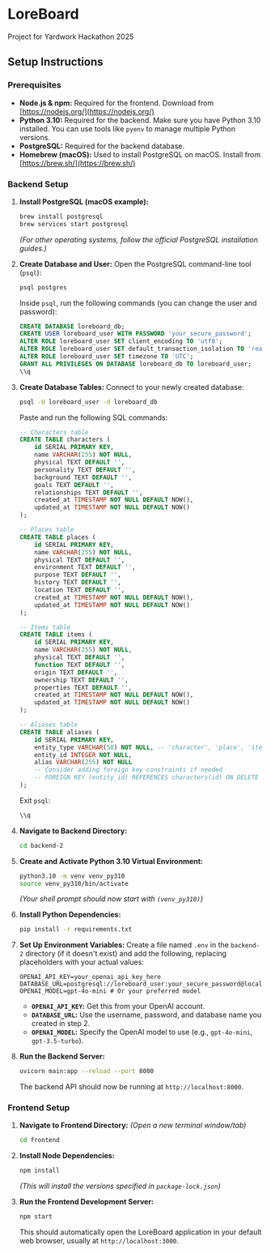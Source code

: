 # LoreBoard
Project for Yardwork Hackathon 2025

## Setup Instructions

### Prerequisites

*   **Node.js & npm:** Required for the frontend. Download from [https://nodejs.org/](https://nodejs.org/)
*   **Python 3.10:** Required for the backend. Make sure you have Python 3.10 installed. You can use tools like `pyenv` to manage multiple Python versions.
*   **PostgreSQL:** Required for the backend database.
*   **Homebrew (macOS):** Used to install PostgreSQL on macOS. Install from [https://brew.sh/](https://brew.sh/)

### Backend Setup

1.  **Install PostgreSQL (macOS example):**
    ```bash
    brew install postgresql
    brew services start postgresql
    ```
    *(For other operating systems, follow the official PostgreSQL installation guides.)*

2.  **Create Database and User:**
    Open the PostgreSQL command-line tool (`psql`):
    ```bash
    psql postgres
    ```
    Inside `psql`, run the following commands (you can change the user and password):
    ```sql
    CREATE DATABASE loreboard_db;
    CREATE USER loreboard_user WITH PASSWORD 'your_secure_password';
    ALTER ROLE loreboard_user SET client_encoding TO 'utf8';
    ALTER ROLE loreboard_user SET default_transaction_isolation TO 'read committed';
    ALTER ROLE loreboard_user SET timezone TO 'UTC';
    GRANT ALL PRIVILEGES ON DATABASE loreboard_db TO loreboard_user;
    \\q
    ```

3.  **Create Database Tables:**
    Connect to your newly created database:
    ```bash
    psql -U loreboard_user -d loreboard_db
    ```
    Paste and run the following SQL commands:
    ```sql
    -- Characters table
    CREATE TABLE characters (
        id SERIAL PRIMARY KEY,
        name VARCHAR(255) NOT NULL,
        physical TEXT DEFAULT '',
        personality TEXT DEFAULT '',
        background TEXT DEFAULT '',
        goals TEXT DEFAULT '',
        relationships TEXT DEFAULT '',
        created_at TIMESTAMP NOT NULL DEFAULT NOW(),
        updated_at TIMESTAMP NOT NULL DEFAULT NOW()
    );

    -- Places table
    CREATE TABLE places (
        id SERIAL PRIMARY KEY,
        name VARCHAR(255) NOT NULL,
        physical TEXT DEFAULT '',
        environment TEXT DEFAULT '',
        purpose TEXT DEFAULT '',
        history TEXT DEFAULT '',
        location TEXT DEFAULT '',
        created_at TIMESTAMP NOT NULL DEFAULT NOW(),
        updated_at TIMESTAMP NOT NULL DEFAULT NOW()
    );

    -- Items table
    CREATE TABLE items (
        id SERIAL PRIMARY KEY,
        name VARCHAR(255) NOT NULL,
        physical TEXT DEFAULT '',
        function TEXT DEFAULT '',
        origin TEXT DEFAULT '',
        ownership TEXT DEFAULT '',
        properties TEXT DEFAULT '',
        created_at TIMESTAMP NOT NULL DEFAULT NOW(),
        updated_at TIMESTAMP NOT NULL DEFAULT NOW()
    );

    -- Aliases table
    CREATE TABLE aliases (
        id SERIAL PRIMARY KEY,
        entity_type VARCHAR(50) NOT NULL, -- 'character', 'place', 'item'
        entity_id INTEGER NOT NULL,
        alias VARCHAR(255) NOT NULL
        -- Consider adding foreign key constraints if needed
        -- FOREIGN KEY (entity_id) REFERENCES characters(id) ON DELETE CASCADE, -- Example for characters
    );
    ```
    Exit `psql`:
    ```sql
    \\q
    ```

4.  **Navigate to Backend Directory:**
    ```bash
    cd backend-2
    ```

5.  **Create and Activate Python 3.10 Virtual Environment:**
    ```bash
    python3.10 -m venv venv_py310
    source venv_py310/bin/activate
    ```
    *(Your shell prompt should now start with `(venv_py310)`)*

6.  **Install Python Dependencies:**
    ```bash
    pip install -r requirements.txt
    ```

7.  **Set Up Environment Variables:**
    Create a file named `.env` in the `backend-2` directory (if it doesn't exist) and add the following, replacing placeholders with your actual values:
    ```dotenv
    OPENAI_API_KEY=your_openai_api_key_here
    DATABASE_URL=postgresql://loreboard_user:your_secure_password@localhost:5432/loreboard_db
    OPENAI_MODEL=gpt-4o-mini # Or your preferred model
    ```
    *   **`OPENAI_API_KEY`:** Get this from your OpenAI account.
    *   **`DATABASE_URL`:** Use the username, password, and database name you created in step 2.
    *   **`OPENAI_MODEL`:** Specify the OpenAI model to use (e.g., `gpt-4o-mini`, `gpt-3.5-turbo`).

8.  **Run the Backend Server:**
    ```bash
    uvicorn main:app --reload --port 8000
    ```
    The backend API should now be running at `http://localhost:8000`.

### Frontend Setup

1.  **Navigate to Frontend Directory:**
    *(Open a new terminal window/tab)*
    ```bash
    cd frontend
    ```

2.  **Install Node Dependencies:**
    ```bash
    npm install
    ```
    *(This will install the versions specified in `package-lock.json`)*

3.  **Run the Frontend Development Server:**
    ```bash
    npm start
    ```
    This should automatically open the LoreBoard application in your default web browser, usually at `http://localhost:3000`.
